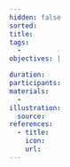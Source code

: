 ```yaml
---
hidden: false
sorted:
title:
tags:
  -
objectives: |

duration:
participants:
materials:
  -
illustration:
  source:
references:
  - title:
    icon:
    url: 
---
```

